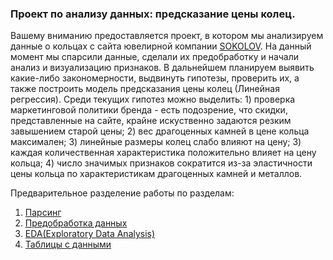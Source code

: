 ### Проект по анализу данных: предсказание цены колец.
Вашему вниманию предоставляется проект, в котором мы анализируем данные о кольцах с сайта ювелирной компании [SOKOLOV](https://sokolov.ru/). На данный момент мы спарсили данные, сделали их предобработку и начали анализ и визуализацию признаков. В дальнейшем планируем выявить какие-либо закономерности, выдвинуть гипотезы, проверить их, а также построить модель предсказания цены колец (Линейная регрессия). Среди текущих гипотез можно выделить: 1) проверка маркетинговой политики бренда - есть подозрение, что скидки, представленные на сайте, крайне искуственно задаются резким завышением старой цены; 2) вес драгоценных камней в цене кольца максимален; 3) линейные размеры колец слабо влияют на цену; 3) каждая количественная характеристика положительно влияет на цену кольца; 4) число значимых признаков сократится из-за эластичности цены кольца по характеристикам драгоценных камней и металлов.


Предварительное разделение работы по разделам:
1. [Парсинг](parser.ipynb)
2. [Предобработка данных](Предобработка_данных.ipynb)
3. [EDA(Exploratory Data Analysis)](EDA_качественные_характеристики.ipynb)
4. [Таблицы с данными](Data/)
